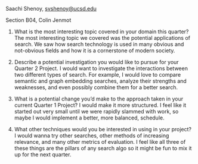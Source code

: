 Saachi Shenoy, svshenoy@ucsd.edu


Section B04, Colin Jenmot


1. What is the most interesting topic covered in your domain this quarter?
The most interesting topic we covered was the potential applications of search. We saw how search technology is used in many obvious and not-obvious fields and how it is a cornerstone of modern society.

2. Describe a potential investigation you would like to pursue for your Quarter 2 Project.
I would want to investigate the interactions between two different types of search. For example, I would love to compare semantic and graph embedding searches, analyze their strengths and weaknesses, and even possibly combine them for a better search.

3. What is a potential change you’d make to the approach taken in your current Quarter 1 Project?
I would make it more structured. I feel like it started out very small until we were rapidly slammed with work, so maybe I would implement a better, more balanced, schedule.

4. What other techniques would you be interested in using in your project?
I would wanna try other searches, other methods of increasing relevance, and many other metrics of evaluation. I feel like all three of these things are the pillars of any search algo so it might be fun to mix it up for the next quarter.
